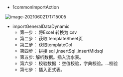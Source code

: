 - 1commonImportAction

![image-20210602171715005](https://gitee.com/ZXiangC/picture/raw/master/img/image-20210602171715005.png)

- importGeneralDataDynamic
  - 第一步： 将Excel 转换为 csv
  - 第二步： 获取 templateSheet页
  - 第三步： 获取templateCol
  - 第四步： 拼接 sql ,insertSql ,insertMidsql
  - 第五步:    解析数据。插入流水表。
  - 第六步： 校验数据 ：空值校验，字典校验。...校验
  - 第七步：  插入正式表。

